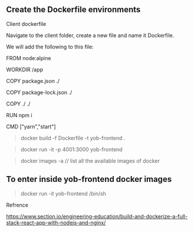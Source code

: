 ## Create the Dockerfile environments

Client dockerfile

Navigate to the client folder, create a new file and name it Dockerfile.

We will add the following to this file:

FROM node:alpine

WORKDIR /app

COPY package.json ./

COPY package-lock.json ./

COPY ./ ./

RUN npm i

CMD ["yarn","start"]

> docker build -f Dockerfile -t yob-frontend .

> docker run -it -p 4001:3000 yob-frontend

> docker images -a // list all the available images of docker

## To enter inside yob-frontend docker images

> docker run -it yob-frontend /bin/sh

Refrence

https://www.section.io/engineering-education/build-and-dockerize-a-full-stack-react-app-with-nodejs-and-nginx/
